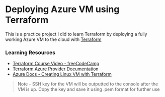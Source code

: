 # Deploying Azure VM using Terraform

This is a practice project I did to learn Terraform by deploying a fully working Azure VM to the cloud with [Terraform](https://www.terraform.io/)

### Learning Resources

* [Terraform Course Video - freeCodeCamp](https://youtu.be/SLB_c_ayRMo)
* [Terraform Azure Provider Documentation](https://registry.terraform.io/providers/hashicorp/azurerm/latest/docs)
* [Azure Docs - Creating Linux VM with Terraform](https://docs.microsoft.com/en-us/azure/developer/terraform/create-linux-virtual-machine-with-infrastructure)

> Note - SSH key for the VM will be outputted to the console after the VM is up. Copy the key and save it using .pem format for further use
